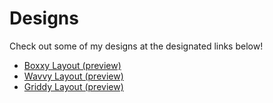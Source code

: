 # Designs
Check out some of my designs at the designated links below!

* [Boxxy Layout (preview)](https://cdterry87.github.io/Designs/boxxy)
* [Wavvy Layout (preview)](https://cdterry87.github.io/Designs/wavvy)
* [Griddy Layout (preview)](https://cdterry87.github.io/Designs/griddy)
